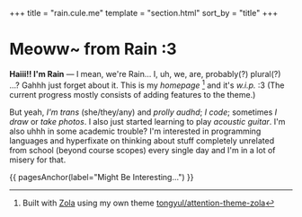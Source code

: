 +++
title = "rain.cule.me"
template = "section.html"
sort_by = "title"
+++

# Meoww~ from Rain :3

**Haiii!! I'm Rain** — I mean, we're Rain... I, uh, we, are, probably(?)
plural(?) ...? Gahhh just forget about it. This is my *homepage* [^zola] and
it's *w.i.p.* :3 (The current progress mostly consists of adding features to
the theme.)

But yeah, *I'm trans* (she/they/any) and *prolly audhd*; *I code*; sometimes *I
draw* or *take photos*. I also just started learning to play *acoustic guitar*.
I'm also uhhh in some academic trouble? I'm interested in programming languages
and hyperfixate on thinking about stuff completely unrelated from school
(beyond course scopes) every single day and I'm in a lot of misery for that.

{{ pagesAnchor(label="Might Be Interesting…") }}

[^zola]: Built with [Zola](https://getzola.org) using my own theme
    [tongyul/attention-theme-zola](https://tongyul.github.io/attention-theme-zola)
